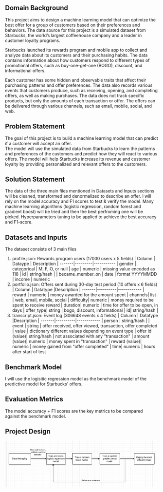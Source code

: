 ## Domain Background
This project aims to design a machine learning model that can optimize the best offer for a group of customers based on their preferences and behaviors. The data source for this project is a simulated dataset from Starbucks, the world’s largest coffeehouse company and a leader in customer loyalty programs. 

Starbucks launched its rewards program and mobile app to collect and analyze data about its customers and their purchasing habits. The data contains information about how customers respond to different types of promotional offers, such as buy-one-get-one (BOGO), discount, and informational offers. 

Each customer has some hidden and observable traits that affect their purchasing patterns and offer preferences. The data also records various events that customers produce, such as receiving, opening, and completing offers, as well as making purchases. The data does not track specific products, but only the amounts of each transaction or offer. The offers can be delivered through various channels, such as email, mobile, social, and web.

## Problem Statement
The goal of this project is to build a machine learning model that can predict if a customer will accept an offer. 
<br/>The model will use the simulated data from Starbucks to learn the patterns and preferences of the customers and predict how they will react to various offers. 
The model will help Starbucks increase its revenue and customer loyalty by providing personalized and relevant offers to the customers.

## Solution Statement
The data of the three main files mentioned in Datasets and Inputs sections will be cleaned, transformed and denormalized to describe an offer. I will rely on the model accuracy and F1 scores to test & verify the model. Many machine learning algorithms (logistic regression, random forest and gradient boost) will be tried and then the best perfroming one will be picked. Hyperparameters tuning to be applied to achieve the best accuracy and F1-score.

## Datasets and Inputs

The dataset consists of 3 main files
1. profile.json: Rewards program users (17000 users x 5 fields)
    | Column | Dataype | Description
    | -------|---------|-----------
    | gender | categorical | M, F, O, or null
    | age    | numeric | missing value encoded as 118
    | id     | string/hash | 
    | became_member_on | date |  format YYYYMMDD
    | income | numeric
2. portfolio.json: Offers sent during 30-day test period (10 offers x 6 fields)
    | Column | Datatype |Description
    | -------|----------|------------
    | reward | numeric  | money awarded for the amount spent
    | channels| list    | web, email, mobile, social
    | difficulty| numeric | money required to be spent to receive reward
    | duration| numeric | time for offer to be open, in days
    | offer_type| string | bogo, discount, informational
    | id| string/hash |
3. transcript.json: Event log (306648 events x 4 fields)
    | Column | Datatype |Description
    | -------|----------|------------
    | person | string/hash |
    | event  | string | offer received, offer viewed, transaction, offer completed
    | value  | dictionary  different values depending on event type
    | offer id (value)| string/hash | not associated with any "transaction"
    | amount (value)| numeric | money spent in "transaction"
    | reward (value)| numeric | money gained from "offer completed"
    | time| numeric | hours after start of test
## Benchmark Model
I will use the logisitic regression model as the benchmark model of the predictive model for Starbucks' offers. 

## Evaluation Metrics
The model accuracy + F1 scores are the key metrics to be compared against the benchmark model.

## Project Design
![Proposed Workflow](./ProposedWorkflow.png)